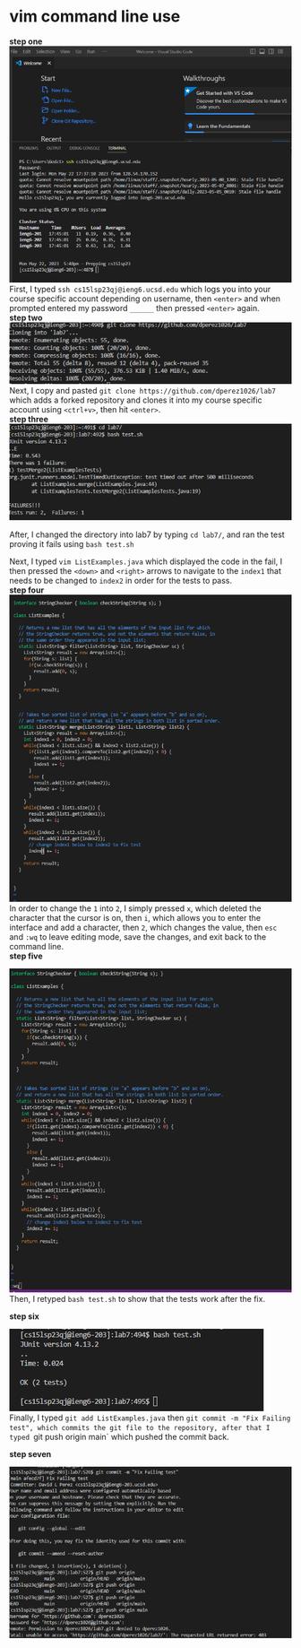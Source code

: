 # vim command line use  
**step one**  
![image](lab71.png)  
First, I typed `ssh cs15lsp23qj@ieng6.ucsd.edu` which logs you into your course specific account depending on username, then `<enter>` and when prompted entered my password `______` then pressed `<enter>` again.  
**step two**
![Image](lab72.png)  
Next, I copy and pasted `git clone https://github.com/dperez1026/lab7` which adds a forked repository and clones it into my course specific account using `<ctrl+v>`, then hit `<enter>`.   
**step three**  
![Image](lab73.png)   
 
After, I changed the directory into lab7 by typing `cd lab7/`, and ran the test proving it fails using `bash test.sh`  

Next, I typed `vim ListExamples.java` which displayed the code in the fail, I then pressed the `<down>` and `<right>` arrows to navigate to the `index1` that needs to be changed to `index2` in order for the tests to pass.  
**step four**
 ![image](lab74.png)   
 In order to change the `1` into `2`, I simply pressed `x`, which deleted the character that the cursor is on, then `i`, which allows you to enter the interface and add a character, then `2`, which changes the value, then `esc` and `:wq` to leave editing mode, save the changes, and exit back to the command line.  
 **step five**
 
 ![image](lab75.png)  
 Then, I retyped `bash test.sh` to show that the tests work after the fix.  
 
 **step six**  


![image](lab76.png)  
Finally, I typed `git add ListExamples.java` then `git commit -m "Fix Failing test", which commits the git file to the repository, after that I typed `git push origin main` which pushed the commit back. 

  **step seven**  


  ![image](lab77.png)


